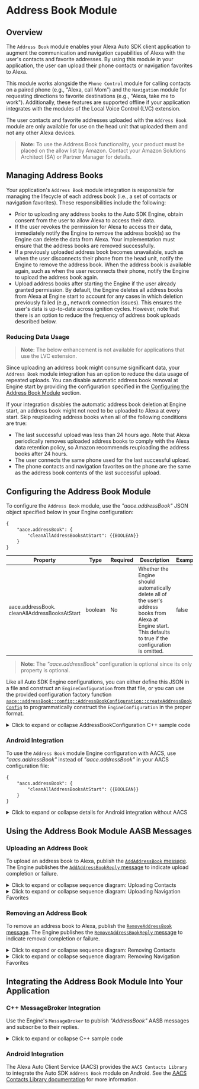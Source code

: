# Address Book Module

## Overview

The `Address Book` module enables your Alexa Auto SDK client application to augment the communication and navigation capabilities of Alexa with the user's contacts and favorite addresses. By using this module in your application, the user can upload their phone contacts or navigation favorites to Alexa. 

This module works alongside the `Phone Control` module for calling contacts on a paired phone (e.g., "Alexa, call Mom") and the `Navigation` module for requesting directions to favorite destinations (e.g., "Alexa, take me to work"). Additionally, these features are supported offline if your application integrates with the modules of the Local Voice Control (LVC) extension.

The user contacts and favorite addresses uploaded with the `Address Book` module are only available for use on the head unit that uploaded them and not any other Alexa devices.
> **Note:** To use the Address Book functionality, your product must be placed on the allow list by Amazon. Contact your Amazon Solutions Architect (SA) or Partner Manager for details.

## Managing Address Books

Your application's `Address Book` module integration is responsible for managing the lifecycle of each address book (i.e., a set of contacts or navigation favorites). These responsibilities include the following:

* Prior to uploading any address books to the Auto SDK Engine, obtain consent from the user to allow Alexa to access their data.
* If the user revokes the permission for Alexa to access their data, immediately notify the Engine to remove the address book(s) so the Engine can delete the data from Alexa. Your implementation must ensure that the address books are removed successfully.
* If a previously uploaded address book becomes unavailable, such as when the user disconnects their phone from the head unit, notify the Engine to remove the address book. When the address book is available again, such as when the user reconnects their phone, notify the Engine to upload the address book again.
* Upload address books after starting the Engine if the user already granted permission. By default, the Engine deletes all address books from Alexa at Engine start to account for any cases in which deletion previously failed (e.g., network connection issues). This ensures the user's data is up-to-date across ignition cycles. However, note that there is an option to reduce the frequency of address book uploads described below.

### Reducing Data Usage

>**Note:** The below enhancement is not available for applications that use the LVC extension.

Since uploading an address book might consume significant data, your `Address Book` module integration has an option to reduce the data usage of repeated uploads. You can disable automatic address book removal at Engine start by providing the configuration specified in the [Configuring the Address Book Module](#configuring-the-address-book-module) section.

If your integration disables the automatic address book deletion at Engine start, an address book might not need to be uploaded to Alexa at every start. Skip reuploading address books when all of the following conditions are true:

* The last successful upload was less than 24 hours ago. Note that Alexa periodically removes uploaded address books to comply with the Alexa data retention policy, so Amazon recommends reuploading the address books after 24 hours.
* The user connects the same phone used for the last successful upload.
* The phone contacts and navigation favorites on the phone are the same as the address book contents of the last successful upload.

## Configuring the Address Book Module

To configure the `Address Book` module, use the *"aace.addressBook"* JSON object specified below in your Engine configuration:

```
{
    "aace.addressBook": {
        "cleanAllAddressBooksAtStart": {{BOOLEAN}}
    }
}
```

| Property | Type | Required | Description | Example
|-|-|-|-|-|
| aace.addressBook.<br>cleanAllAddressBooksAtStart | boolean | No | Whether the Engine should automatically delete all of the user's address books from Alexa at Engine start. This defaults to true if the configuration is omitted. | false

> **Note:** The  *"aace.addressBook"* configuration is optional since its only property is optional.

Like all Auto SDK Engine configurations, you can either define this JSON in a file and construct an `EngineConfiguration` from that file, or you can use the provided configuration factory function [`aace::addressBook::config::AddressBookConfiguration::createAddressBookConfig`](https://alexa.github.io/alexa-auto-sdk/docs/native/api/classes/classaace_1_1address_book_1_1config_1_1_address_book_configuration.html) to programmatically construct the `EngineConfiguration` in the proper format.

<details markdown="1"><summary>Click to expand or collapse AddressBookConfiguration C++ sample code</summary>

```cpp
#include <AACE/AddressBook/AddressBookConfiguration.h>

std::vector<std::shared_ptr<aace::core::config::EngineConfiguration>> configurations;

auto addressBookConfig = aace::addressBook::config::AddressBookConfiguration::createAddressBookConfig(false);
configurations.push_back(addressBookConfig);

// ... create other EngineConfiguration objects and add them to configurations...

m_engine->configure(configurations);

```

</details>

### Android Integration

To use the `Address Book` module Engine configuration with AACS, use *"aacs.addressBook"* instead of *"aace.addressBook"* in your AACS configuration file:

```
{
    "aacs.addressBook": {
        "cleanAllAddressBooksAtStart": {{BOOLEAN}}
    }
}
```

<details markdown="1"><summary>Click to expand or collapse details for Android integration without AACS</summary>
<br/>

AACS is the recommended way to integrate Auto SDK for Android. However, if your integration does not use AACS, you can use the Java factory method [`com.amazon.aace.addressbook.config.createAddressBookConfig`](https://alexa.github.io/alexa-auto-sdk/docs/android/classcom_1_1amazon_1_1aace_1_1addressbook_1_1config_1_1_address_book_configuration.html) to programmatically construct the `EngineConfiguration` in the proper format.

```java
import com.amazon.aace.addressBook.config.AddressBookConfiguration;

// Configure the Engine
EngineConfiguration addressBookConfiguration = AddressBookConfiguration.createAddressBookConfig(false);

mEngine.configure(new EngineConfiguration[]{
    // other config objects,
    addressBookConfiguration,
    // ...
});

```

</details>

## Using the Address Book Module AASB Messages

### Uploading an Address Book

To upload an address book to Alexa, publish the [`AddAddressBook` message](https://alexa.github.io/alexa-auto-sdk/docs/aasb/address-book/AddressBook/index.html#addaddressbook). The Engine publishes the [`AddAddressBookReply` message](https://alexa.github.io/alexa-auto-sdk/docs/aasb/address-book/AddressBook/index.html#addaddressbookreply) to indicate upload completion or failure.

<details markdown="1"><summary>Click to expand or collapse sequence diagram: Uploading Contacts</summary>
<br></br>

![Contacts Upload](./diagrams/upload_contacts.png)

</details>

<details markdown="1"><summary>Click to expand or collapse sequence diagram: Uploading Navigation Favorites</summary>
<br></br>

![Navigation Upload](./diagrams/upload_navigation_fav.png)

</details>

### Removing an Address Book

To remove an address book to Alexa, publish the [`RemoveAddressBook` message](https://alexa.github.io/alexa-auto-sdk/docs/aasb/address-book/AddressBook/index.html#removeaddressbook). The Engine publishes the [`RemoveAddressBookReply` message](https://alexa.github.io/alexa-auto-sdk/docs/aasb/address-book/AddressBook/index.html#removeaddressbookreply) to indicate removal completion or failure.

<details markdown="1"><summary>Click to expand or collapse sequence diagram: Removing Contacts</summary>
<br></br>

![Contacts Remove](./diagrams/remove_contacts.png)

</details>

<details markdown="1"><summary>Click to expand or collapse sequence diagram: Removing Navigation Favorites</summary>
<br></br>

![Navigation Remove](./diagrams/remove_navigation_fav.png)

</details>

## Integrating the Address Book Module Into Your Application

### C++ MessageBroker Integration

Use the Engine's `MessageBroker` to publish *"AddressBook"* AASB messages and subscribe to their replies.

<details markdown="1"><summary>Click to expand or collapse C++ sample code</summary>

<br></br>

```cpp
#include <AACE/Core/MessageBroker.h>

#include <AASB/Message/AddressBook/AddressBook/ContactName.h>
#include <AASB/Message/AddressBook/AddressBook/NavigationName.h>
#include <AASB/Message/AddressBook/AddressBook/PhoneData.h>
#include <AASB/Message/AddressBook/AddressBook/PostalAddress.h>

#include <AASB/Message/AddressBook/AddressBook/AddAddressBookMessage.h>
#include <AASB/Message/AddressBook/AddressBook/RemoveAddressBookMessage.h>

#include <nlohmann/json.hpp>
using json = nlohmann::json;

class MyAddressBookHandler {

    // Subscribe to reply messages from the Engine
    void MyAddressBookHandler::subscribeToAASBMessages() {
        m_messageBroker->subscribe(
            [=](const std::string& message) { handleAddAddressBookReplyMessage(message); },
            AddAddressBookMessageReply::topic(),
            AddAddressBookMessageReply::action());
        m_messageBroker->subscribe(
            [=](const std::string& message) { handleRemoveAddressBookReplyMessage(message); },
            RemoveAddressBookMessageReply::topic(),
            RemoveAddressBookMessageReply::action());
    }

    // Handle the AddAddressBook reply message from the Engine
    void MyAddressBookHandler::handleAddAddressBookReplyMessage(const std::string& message) {
        AddAddressBookMessageReply msg = json::parse(message);

        std::string messageId = msg.header.messageDescription.replyToId;
        bool uploadWasSuccessful = msg.payload.success;

        // ...Handle the upload result for the message...
    }

    // Handle the RemoveAddressBook reply message from the Engine
    void MyAddressBookHandler::handleRemoveAddressBookReplyMessage(const std::string& message) {
        RemoveAddressBookMessageReply msg = json::parse(message);

        std::string messageId = msg.header.messageDescription.replyToId;
        bool uploadWasSuccessful = msg.payload.success;

        // ...Handle the removal result for the message...
    }
    
    // To upload contacts to Alexa, publish an AddAddressBook message to the Engine
    bool MyAddressBookHandler::uploadContacts(
        const std::string& id,
        const std::string& name) {
        AddAddressBookMessage msg;
        msg.payload.addressBookSourceId = id;
        msg.payload.name = name;
        msg.payload.type = AddressBookType::CONTACT;
        msg.payload.addressBookData = populateContacts(id);

        m_messageBroker->publish(msg.toString());

        // The Engine will send the AddAddressBookReply message
        // Return the success status from reply message payload
    }

    AddressBook MyAddressBookHandler::populateContacts(const std::string& id) {
        // Populate an AddressBook object with the contacts data from the connected phone
        AddressBook addressBook;

        // For each contact, add a ContactName to addressBook.contactNames
        // and add a PhoneData to addressBook.phoneData
        // ...

        return addressBook;
    }

    // To upload navigation favorites to Alexa, publish an AddAddressBook message to the Engine
    bool MyAddressBookHandler::uploadNavigationFavorites(
        const std::string& id,
        const std::string& name) {
        AddAddressBookMessage msg;
        msg.payload.addressBookSourceId = id;
        msg.payload.name = name;
        msg.payload.type = AddressBookType::NAVIGATION;
        msg.payload.addressBookData = populateNavigationFavorites(id);

        m_messageBroker->publish(msg.toString());

        // The Engine will send the AddAddressBookReply message
        // Return the success status from reply message payload
    }

    AddressBook MyAddressBookHandler::populateNavigationFavorites(const std::string& id) {
        // Populate an AddressBook object with the navigation favorites data from the head unit
        AddressBook addressBook;

        // For each navigation address, add a NavigationName to addressBook.navigationNames
        // and add a PostalAddress to addressBook.postalAddresses
        // ...

        return addressBook;
    }

    // To remove an address book, publish a RemoveAddressBook message to the Engine
    bool MyAddressBookHandler::removeAddressBook(const std::string& id) {
        RemoveAddressBookMessage msg;
        msg.payload.addressBookSourceId = id;
        m_messageBroker->publish(msg.toString());

        // The Engine will send the RemoveAddressBookReply message
        // Return the success status from reply message payload
    }

};

```

</details>

### Android Integration

The Alexa Auto Client Service (AACS) provides the `AACS Contacts Library` to integrate the Auto SDK `Address Book` module on Android. See the [AACS Contacts Library documentation](https://alexa.github.io/alexa-auto-sdk/docs/android/aacs/app-components/alexa-auto-contacts) for more information.
